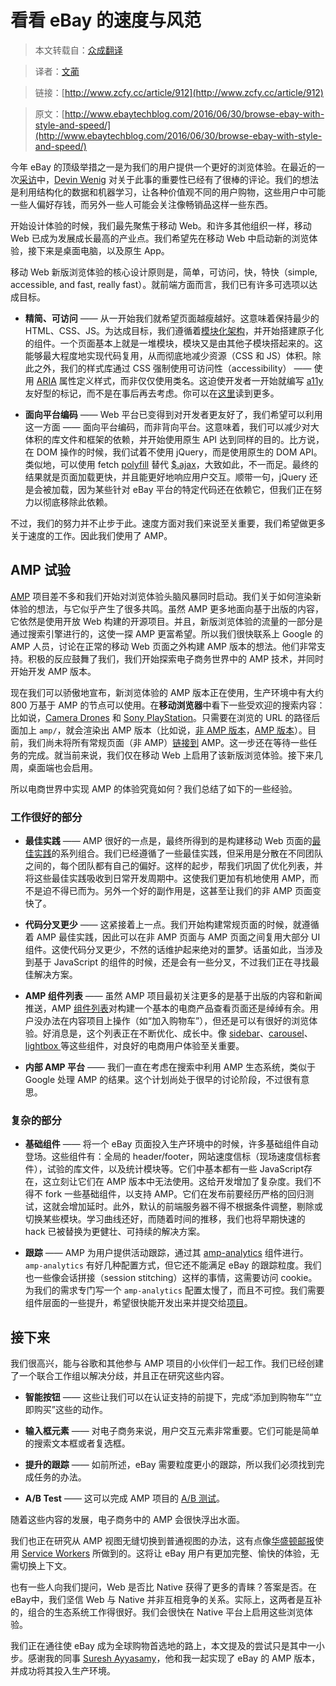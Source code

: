 # 看看 eBay 的速度与风范

> 本文转载自：[众成翻译](http://www.zcfy.cc)

> 译者：[文蔺](http://www.zcfy.cc/@wemlin)

> 链接：[http://www.zcfy.cc/article/912](http://www.zcfy.cc/article/912)

> 原文：[http://www.ebaytechblog.com/2016/06/30/browse-ebay-with-style-and-speed/](http://www.ebaytechblog.com/2016/06/30/browse-ebay-with-style-and-speed/)

今年 eBay 的顶级举措之一是为我们的用户提供一个更好的浏览体验。在最近的一次[采访](http://diginomica.com/2016/04/28/ebay-looks-to-structured-data-to-fuel-growth/)中，[Devin Wenig](https://twitter.com/devinwenig) 对关于此事的重要性已经有了很棒的评论。我们的想法是利用结构化的数据和机器学习，让各种价值观不同的用户购物，这些用户中可能一些人偏好存钱，而另外一些人可能会关注像畅销品这样一些东西。

开始设计体验的时候，我们最先聚焦于移动 Web。和许多其他组织一样，移动 Web 已成为发展成长最高的产业点。我们希望先在移动 Web 中启动新的浏览体验，接下来是桌面电脑，以及原生 App。

移动 Web 新版浏览体验的核心设计原则是，简单，可访问，快，特快（simple, accessible, and fast, really fast）。就前端方面而言，我们已有许多可选项以达成目标。

* **精简、可访问** —— 从一开始我们就希望页面越瘦越好。这意味着保持最少的 HTML、CSS、JS。为达成目标，我们遵循着[模块化架构](http://www.ebaytechblog.com/2014/10/02/dont-build-pages-build-modules/)，并开始搭建原子化的组件。一个页面基本上就是一堆模块，模块又是由其他子模块搭起来的。这能够最大程度地实现代码复用，从而彻底地减少资源（CSS 和 JS）体积。除此之外，我们的样式库通过 CSS 强制使用可访问性（accessibility） —— 使用 [ARIA](https://en.wikipedia.org/wiki/WAI-ARIA) 属性定义样式，而非仅仅使用类名。这迫使开发者一开始就编写 [a11y](http://w3c.github.io/aria-in-html/) 友好型的标记，而不是在事后再去考虑。你可以在[这里](http://www.ebaytechblog.com/2015/11/04/how-our-css-framework-helps-enforce-accessibility/)读到更多。

* **面向平台编码** —— Web 平台已变得到对开发者更友好了，我们希望可以利用这一方面 —— 面向平台编码，而非背向平台。这意味着，我们可以减少对大体积的库文件和框架的依赖，并开始使用原生 API 达到同样的目的。比方说，在 DOM 操作的时候，我们试着不使用 jQuery，而是使用原生的 DOM API。类似地，可以使用 fetch [polyfill](https://github.com/github/fetch) 替代 [$.ajax](http://api.jquery.com/jquery.ajax/)，大致如此，不一而足。最终的结果就是页面加载更快，并且能更好地响应用户交互。顺带一句，jQuery 还是会被加载，因为某些针对 eBay 平台的特定代码还在依赖它，但我们正在努力以彻底移除此依赖。

不过，我们的努力并不止步于此。速度方面对我们来说至关重要，我们希望做更多关于速度的工作。因此我们使用了 AMP。


## AMP 试验

[AMP](https://www.ampproject.org/) 项目差不多和我们开始对浏览体验头脑风暴同时启动。我们关于如何渲染新体验的想法，与它似乎产生了很多共鸣。虽然 AMP 更多地面向基于出版的内容，它依然是使用开放 Web 构建的开源项目。并且，新版浏览体验的流量的一部分是通过搜索引擎进行的，这使一探 AMP 更富希望。所以我们很快联系上 Google 的 AMP 人员，讨论在正常的移动 Web 页面之外构建 AMP 版本的想法。他们非常支持。积极的反应鼓舞了我们，我们开始探索电子商务世界中的 AMP 技术，并同时开始开发 AMP 版本。

现在我们可以骄傲地宣布，新浏览体验的 AMP 版本正在使用，生产环境中有大约 800 万基于 AMP 的节点可以使用。在**移动浏览器**中看下一些受欢迎的搜索内容：比如说，[Camera Drones](https://cdn.ampproject.org/c/m.ebay.com/sch/amp/Camera-Drones/179697/bn_89951/i.html) 和 [Sony PlayStation](https://cdn.ampproject.org/c/m.ebay.com/sch/amp/Sony-PlayStation-4-Video-Game-Consoles/139971/bn_339810/i.html)。只需要在浏览的 URL 的路径后面加上 `amp/`，就会渲染出 AMP 版本（比如说，[非 AMP 版本](http://m.ebay.com/sch/16GB-iPhone-5s-Smartphones/9355/bn_341667/i.html)，[AMP 版本](http://m.ebay.com/sch/amp/16GB-iPhone-5s-Smartphones/9355/bn_341667/i.html)）。目前，我们尚未将所有常规页面（非 AMP）[链接到](https://www.ampproject.org/docs/guides/discovery.html) AMP。这一步还在等待一些任务的完成。就当前来说，我们仅在移动 Web 上启用了该新版浏览体验。接下来几周，桌面端也会启用。

所以电商世界中实现 AMP 的体验究竟如何？我们总结了如下的一些经验。

### **工作很好的部分**

* **最佳实践** —— AMP 很好的一点是，最终所得到的是构建移动 Web 页面的[最佳实践](https://www.ampproject.org/docs/get_started/technical_overview.html)的系列组合。我们已经遵循了一些最佳实践，但采用是分散在不同团队之间的，每个团队都有自己的偏好。这样的起步，帮我们巩固了优化列表，并将这些最佳实践吸收到日常开发周期中。这使我们更加有机地使用 AMP，而不是迫不得已而为。另外一个好的副作用是，这甚至让我们的非 AMP 页面变快了。

* **代码分叉更少** —— 这紧接着上一点。我们开始构建常规页面的时候，就遵循着 AMP 最佳实践，因此可以在非 AMP 页面与 AMP 页面之间复用大部分 UI 组件。这使代码分叉更少，不然的话维护起来绝对的噩梦。话虽如此，当涉及到基于 JavaScript 的组件的时候，还是会有一些分叉，不过我们正在寻找最佳解决方案。

* **AMP 组件列表** —— 虽然 AMP 项目最初关注更多的是基于出版的内容和新闻推送，AMP [组件列表](https://www.ampproject.org/docs/reference/extended.html)对构建一个基本的电商产品查看页面还是绰绰有余。用户没办法在内容项目上操作（如“加入购物车”），但还是可以有很好的浏览体验。好消息是，这个列表正在不断优化、成长中。像 [sidebar](https://www.ampproject.org/docs/reference/extended/amp-sidebar.html)、[carousel](https://www.ampproject.org/docs/reference/extended/amp-carousel.html)、[lightbox ](https://www.ampproject.org/docs/reference/extended/amp-lightbox.html) 等这些组件，对良好的电商用户体验至关重要。

* **内部 AMP 平台** —— 我们一直在考虑在搜索中利用 AMP 生态系统，类似于 Google 处理 AMP 的结果。这个计划尚处于很早的讨论阶段，不过很有意思。

### **复杂的部分**

* **基础组件** —— 将一个 eBay 页面投入生产环境中的时候，许多基础组件自动登场。这些组件有：全局的 header/footer，网站速度信标（现场速度信标套件），试验的库文件，以及统计模块等。它们中基本都有一些 JavaScript存在，这立刻让它们在 AMP 版本中无法使用。这给开发增加了复杂度。我们不得不 fork 一些基础组件，以支持 AMP。它们在发布前要经历严格的回归测试，这就会增加延时。此外，默认的前端服务器不得不根据条件调整，剔除或切换某些模块。学习曲线还好，而随着时间的推移，我们也将早期快速的 hack 已被替换为更健壮、可持续的解决方案。

* **跟踪** —— AMP 为用户提供活动跟踪，通过其 [amp-analytics](https://www.ampproject.org/docs/reference/extended/amp-analytics.html) 组件进行。`amp-analytics` 有好几种配置方式，但它还不能满足 eBay 的跟踪粒度。我们也一些像会话拼接（session stitching）这样的事情，这需要访问 cookie。为我们的需求专门写一个 `amp-analytics` 配置太慢了，而且不可控。我们需要组件层面的一些提升，希望很快能开发出来并提交给[项目](https://github.com/ampproject/amphtml)。

## 接下来

我们很高兴，能与谷歌和其他参与 AMP 项目的小伙伴们一起工作。我们已经创建了一个联合工作组以解决分歧，并且正在研究这些内容。

* **智能按钮** —— 这些让我们可以在认证支持的前提下，完成“添加到购物车”“立即购买”这些的动作。

* **输入框元素** —— 对电子商务来说，用户交互元素非常重要。它们可能是简单的搜索文本框或者复选框。

* **提升的跟踪** —— 如前所述，eBay 需要粒度更小的跟踪，所以我们必须找到完成任务的办法。

* **A/B Test** —— 这可以完成 AMP 项目的 [A/B 测试](https://en.wikipedia.org/wiki/A/B_testing)。

随着这些内容的发展，电子商务中的 AMP 会很快浮出水面。

我们也正在研究从 AMP 视图无缝切换到普通视图的办法，这有点像[华盛顿邮报](https://www.washingtonpost.com/pr/wp/2016/05/19/the-washington-post-introduces-new-progressive-web-app-experience/)使用 [Service Workers](https://ampbyexample.com/components/amp-install-serviceworker/) 所做到的。这将让 eBay 用户有更加完整、愉快的体验，无需切换上下文。

也有一些人向我们提问，Web 是否比 Native 获得了更多的青睐？答案是否。在 eBay中，我们坚信 Web 与 Native 并非互相竞争的关系。实际上，这两者是互补的，组合的生态系统工作得很好。我们会很快在 Native 平台上启用这些浏览体验。

我们正在通往使 eBay 成为全球购物首选地的路上，本文提及的尝试只是其中一小步。感谢我的同事 [Suresh Ayyasamy](https://www.linkedin.com/in/sureshrajkumar)，他和我一起实现了 eBay 的 AMP 版本，并成功将其投入生产环境。